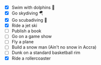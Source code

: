 - [x] Swim with dolphins 🐬
- [x] Go skydiving 🪂
- [x] Go scubadiving 🤿
- [x] Ride a jet ski
- [ ] Publish a book
- [ ] Go on a game show
- [ ] Fly a plane
- [ ] Build a snow man (Ain't no snow in Accra)
- [ ] Dunk on a standard basketball rim
- [x] Ride a rollercoaster
